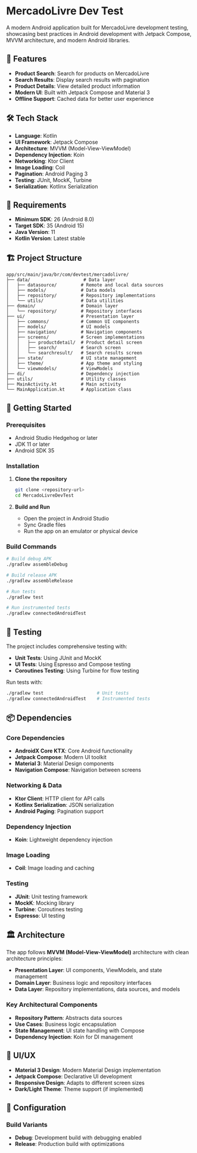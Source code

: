 # MercadoLivre Dev Test

A modern Android application built for MercadoLivre development testing, showcasing best practices in Android development with Jetpack Compose, MVVM architecture, and modern Android libraries.

## 🚀 Features

- **Product Search**: Search for products on MercadoLivre
- **Search Results**: Display search results with pagination
- **Product Details**: View detailed product information
- **Modern UI**: Built with Jetpack Compose and Material 3
- **Offline Support**: Cached data for better user experience

## 🛠 Tech Stack

- **Language**: Kotlin
- **UI Framework**: Jetpack Compose
- **Architecture**: MVVM (Model-View-ViewModel)
- **Dependency Injection**: Koin
- **Networking**: Ktor Client
- **Image Loading**: Coil
- **Pagination**: Android Paging 3
- **Testing**: JUnit, MockK, Turbine
- **Serialization**: Kotlinx Serialization

## 📱 Requirements

- **Minimum SDK**: 26 (Android 8.0)
- **Target SDK**: 35 (Android 15)
- **Java Version**: 11
- **Kotlin Version**: Latest stable

## 🏗 Project Structure

```
app/src/main/java/br/com/devtest/mercadolivre/
├── data/                    # Data layer
│   ├── datasource/         # Remote and local data sources
│   ├── models/             # Data models
│   ├── repository/         # Repository implementations
│   └── utils/              # Data utilities
├── domain/                 # Domain layer
│   └── repository/         # Repository interfaces
├── ui/                     # Presentation layer
│   ├── commons/            # Common UI components
│   ├── models/             # UI models
│   ├── navigation/         # Navigation components
│   ├── screens/            # Screen implementations
│   │   ├── productdetail/  # Product detail screen
│   │   ├── search/         # Search screen
│   │   └── searchresult/   # Search results screen
│   ├── state/              # UI state management
│   ├── theme/              # App theme and styling
│   └── viewmodels/         # ViewModels
├── di/                     # Dependency injection
├── utils/                  # Utility classes
├── MainActivity.kt         # Main activity
└── MainApplication.kt      # Application class
```

## 🚀 Getting Started

### Prerequisites

- Android Studio Hedgehog or later
- JDK 11 or later
- Android SDK 35

### Installation

1. **Clone the repository**

   ```bash
   git clone <repository-url>
   cd MercadoLivreDevTest
   ```

2. **Build and Run**
   - Open the project in Android Studio
   - Sync Gradle files
   - Run the app on an emulator or physical device

### Build Commands

```bash
# Build debug APK
./gradlew assembleDebug

# Build release APK
./gradlew assembleRelease

# Run tests
./gradlew test

# Run instrumented tests
./gradlew connectedAndroidTest
```

## 🧪 Testing

The project includes comprehensive testing with:

- **Unit Tests**: Using JUnit and MockK
- **UI Tests**: Using Espresso and Compose testing
- **Coroutines Testing**: Using Turbine for flow testing

Run tests with:

```bash
./gradlew test                    # Unit tests
./gradlew connectedAndroidTest    # Instrumented tests
```

## 📦 Dependencies

### Core Dependencies

- **AndroidX Core KTX**: Core Android functionality
- **Jetpack Compose**: Modern UI toolkit
- **Material 3**: Material Design components
- **Navigation Compose**: Navigation between screens

### Networking & Data

- **Ktor Client**: HTTP client for API calls
- **Kotlinx Serialization**: JSON serialization
- **Android Paging**: Pagination support

### Dependency Injection

- **Koin**: Lightweight dependency injection

### Image Loading

- **Coil**: Image loading and caching

### Testing

- **JUnit**: Unit testing framework
- **MockK**: Mocking library
- **Turbine**: Coroutines testing
- **Espresso**: UI testing

## 🏛 Architecture

The app follows **MVVM (Model-View-ViewModel)** architecture with clean architecture principles:

- **Presentation Layer**: UI components, ViewModels, and state management
- **Domain Layer**: Business logic and repository interfaces
- **Data Layer**: Repository implementations, data sources, and models

### Key Architectural Components

- **Repository Pattern**: Abstracts data sources
- **Use Cases**: Business logic encapsulation
- **State Management**: UI state handling with Compose
- **Dependency Injection**: Koin for DI management

## 🎨 UI/UX

- **Material 3 Design**: Modern Material Design implementation
- **Jetpack Compose**: Declarative UI development
- **Responsive Design**: Adapts to different screen sizes
- **Dark/Light Theme**: Theme support (if implemented)

## 🔧 Configuration

### Build Variants

- **Debug**: Development build with debugging enabled
- **Release**: Production build with optimizations
